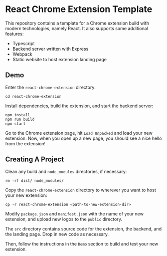 # React Chrome Extension Template

This repository contains a template for a Chrome extension build with modern technologies, namely React. It also supports some additional features:

* Typescript
* Backend server written with Express
* Webpack
* Static website to host extension landing page

## Demo

Enter the `react-chrome-extension` directory:

```
cd react-chrome-extension
```

Install dependencies, build the extension, and start the backend server:

```
npm install
npm run build
npm start
```

Go to the Chrome extension page, hit `Load Unpacked` and load your new extension. Now, when you open up a new page, you should see a nice hello from the extension!

## Creating A Project

Clean any build and `node_modules` directories, if necessary:

```
rm -rf dist/ node_modules/
```

Copy the `react-chrome-extension` directory to wherever you want to host your new extension:

```
cp -r react-chrome-extension <path-to-new-extension-dir>
```

Modify `package.json` and `manifest.json` with the name of your new extension, and upload new logos to the `public` directory.

The `src` directory contains source code for the extension, the backend, and the landing page. Drop in new code as necessary.

Then, follow the instructions in the `Demo` section to build and test your new extension.
